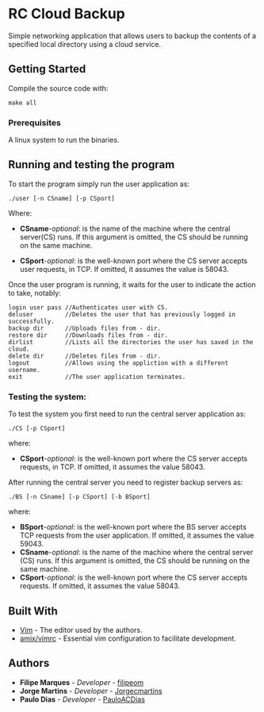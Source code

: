 # RC Cloud Backup

Simple networking application that allows users to backup the contents of a 
specified local directory using a cloud service.
## Getting Started

Compile the source code with:
```
make all
```
### Prerequisites

A linux system to run the binaries.

## Running and testing the program

To start the program simply run the user application as:
```
./user [-n CSname] [-p CSport]
 ```
Where:
* **CSname**-*optional*: is the name of the machine where the central server(CS) runs.
If this argument is omitted, the CS should be running on the same machine.

* **CSport**-*optional*: is the well-known port where the CS server accepts user requests,
in TCP. If omitted, it assumes the value is 58043.

Once the user program is running, it waits for the user to indicate the action to take, notably:
```
login user pass //Authenticates user with CS.
deluser         //Deletes the user that has previously logged in successfully.
backup dir      //Uploads files from - dir.
restore dir     //Downloads files from - dir.
dirlist         //Lists all the directories the user has saved in the cloud.
delete dir      //Deletes files from - dir.
logout          //Allows using the appliction with a different username.
exit            //The user application terminates.
```
### Testing the system:

To test the system you first need to run the central server application as:
```
./CS [-p CSport]
```
where:
* **CSport**-*optional*: is the well-known port where the CS server accepts requests, in 
TCP. If omitted, it assumes the value 58043.

After running the central server you need to register backup servers as:
```
./BS [-n CSname] [-p CSport] [-b BSport]
```
where:
* **BSport**-*optional*: is the well-known port where the BS server accepts TCP requests 
from the user application. If omitted, it assumes the value 59043.
* **CSname**-*optional*: is the name of the machine where the central server (CS) runs.
If this argument is omitted, the CS should be running on the same machine.
* **CSport**-*optional*: is the well-known port where the CS server accepts requests. 
If omitted, it assumes the value 58043.

## Built With

* [Vim](https://www.vim.org/) - The editor used by the authors.
* [amix/vimrc](https://github.com/amix/vimrc) - Essential vim configuration to facilitate development.

## Authors

* **Filipe Marques** - *Developer* - [filipeom](https://github.com/filipeom)
* **Jorge Martins** - *Developer* - [Jorgecmartins](https://github.com/Jorgecmartins)
* **Paulo Dias** - *Developer* - [PauloACDias](https://github.com/PauloACDias)

